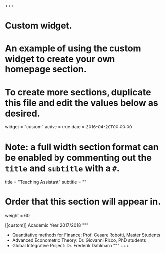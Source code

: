 +++
# Custom widget.
# An example of using the custom widget to create your own homepage section.
# To create more sections, duplicate this file and edit the values below as desired.
widget = "custom"
active = true
date = 2016-04-20T00:00:00

# Note: a full width section format can be enabled by commenting out the `title` and `subtitle` with a `#`.
title = "Teaching Assistant"
subtitle = ""

# Order that this section will appear in.
weight = 60




[[custom]]
Academic Year 2017/2018
"""
* Quantitative methods for Finance: Prof. Cesare Robotti, Master Students
* Advanced Econometric Theory: Dr. Giovanni Ricco, PhD students
* Global Integrative Project: Dr. Frederik Dahlmann
"""
+++
